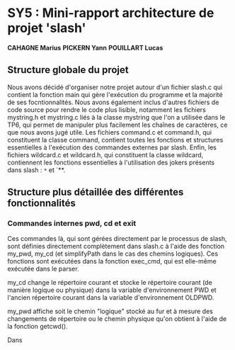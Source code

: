 # SY5 : Mini-rapport architecture de projet 'slash'
**CAHAGNE Marius**
**PICKERN Yann**
**POUILLART Lucas**

## Structure globale du projet

Nous avons décidé d'organiser notre projet autour d'un fichier slash.c qui contient la fonction main qui gère l'exécution du programme et la majorité de ses focntionnalités.
Nous avons également inclus d'autres fichiers de code source pour rendre le code plus lisible, notamment les fichiers mystring.h et mystring.c liés à la classe mystring que l'on a utilisée dans le TP6, qui permet de manipuler plus facilement les chaînes de caractères, ce que nous avons jugé utile.
Les fichiers command.c et command.h, qui constituent la classe command, contient toutes les fonctions et structures essentielles à l'exécution des commandes externes par slash.
Enfin, les fichiers wildcard.c et wildcard.h, qui constituent la classe wildcard, contiennent les fonctions essentielles à l'utilisation des jokers présents dans slash : `*` et `**.

## Structure plus détaillée des différentes fonctionnalités

### Commandes internes pwd, cd et exit

Ces commandes là, qui sont gérées directement par le processus de slash, sont définies directement complètement dans slash.c à l'aide des fonction my_pwd, my_cd (et simplifyPath dans le cas des chemins logiques). Ces fonctions sont exécutées dans la fonction exec_cmd, qui est elle-même exécutée dans le parser.

my_cd change le répertoire courant et stocke le répertoire courant (de manière logique ou physique) dans la variable d'environnement PWD et l'ancien répertoire courant dans la variable d'environnement OLDPWD.

my_pwd affiche soit le chemin "logique" stocké au fur et à mesure des changements de répertoire ou le chemin physique qu'on obtient à l'aide de la fonction getcwd().

Dans 